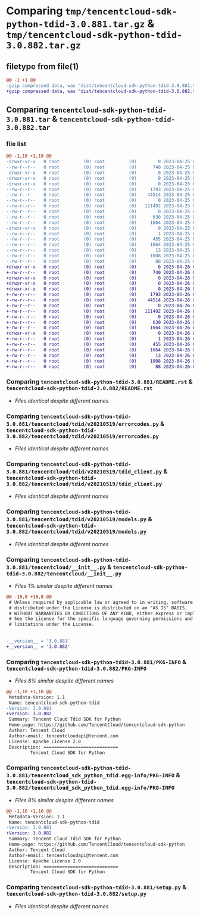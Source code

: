 # Comparing `tmp/tencentcloud-sdk-python-tdid-3.0.881.tar.gz` & `tmp/tencentcloud-sdk-python-tdid-3.0.882.tar.gz`

## filetype from file(1)

```diff
@@ -1 +1 @@
-gzip compressed data, was "dist/tencentcloud-sdk-python-tdid-3.0.881.tar", last modified: Tue Apr 25 00:56:56 2023, max compression
+gzip compressed data, was "dist/tencentcloud-sdk-python-tdid-3.0.882.tar", last modified: Wed Apr 26 03:50:53 2023, max compression
```

## Comparing `tencentcloud-sdk-python-tdid-3.0.881.tar` & `tencentcloud-sdk-python-tdid-3.0.882.tar`

### file list

```diff
@@ -1,19 +1,19 @@
-drwxr-xr-x   0 root         (0) root         (0)        0 2023-04-25 00:56:56.000000 tencentcloud-sdk-python-tdid-3.0.881/
--rw-r--r--   0 root         (0) root         (0)      740 2023-04-25 00:56:56.000000 tencentcloud-sdk-python-tdid-3.0.881/README.rst
-drwxr-xr-x   0 root         (0) root         (0)        0 2023-04-25 00:56:56.000000 tencentcloud-sdk-python-tdid-3.0.881/tencentcloud/
-drwxr-xr-x   0 root         (0) root         (0)        0 2023-04-25 00:56:56.000000 tencentcloud-sdk-python-tdid-3.0.881/tencentcloud/tdid/
-drwxr-xr-x   0 root         (0) root         (0)        0 2023-04-25 00:56:56.000000 tencentcloud-sdk-python-tdid-3.0.881/tencentcloud/tdid/v20210519/
--rw-r--r--   0 root         (0) root         (0)     1793 2023-04-25 00:56:56.000000 tencentcloud-sdk-python-tdid-3.0.881/tencentcloud/tdid/v20210519/errorcodes.py
--rw-r--r--   0 root         (0) root         (0)    44514 2023-04-25 00:56:56.000000 tencentcloud-sdk-python-tdid-3.0.881/tencentcloud/tdid/v20210519/tdid_client.py
--rw-r--r--   0 root         (0) root         (0)        0 2023-04-25 00:56:56.000000 tencentcloud-sdk-python-tdid-3.0.881/tencentcloud/tdid/v20210519/__init__.py
--rw-r--r--   0 root         (0) root         (0)   111492 2023-04-25 00:56:56.000000 tencentcloud-sdk-python-tdid-3.0.881/tencentcloud/tdid/v20210519/models.py
--rw-r--r--   0 root         (0) root         (0)        0 2023-04-25 00:56:56.000000 tencentcloud-sdk-python-tdid-3.0.881/tencentcloud/tdid/__init__.py
--rw-r--r--   0 root         (0) root         (0)      630 2023-04-25 00:56:56.000000 tencentcloud-sdk-python-tdid-3.0.881/tencentcloud/__init__.py
--rw-r--r--   0 root         (0) root         (0)     1664 2023-04-25 00:56:56.000000 tencentcloud-sdk-python-tdid-3.0.881/PKG-INFO
-drwxr-xr-x   0 root         (0) root         (0)        0 2023-04-25 00:56:56.000000 tencentcloud-sdk-python-tdid-3.0.881/tencentcloud_sdk_python_tdid.egg-info/
--rw-r--r--   0 root         (0) root         (0)        1 2023-04-25 00:56:56.000000 tencentcloud-sdk-python-tdid-3.0.881/tencentcloud_sdk_python_tdid.egg-info/dependency_links.txt
--rw-r--r--   0 root         (0) root         (0)      455 2023-04-25 00:56:56.000000 tencentcloud-sdk-python-tdid-3.0.881/tencentcloud_sdk_python_tdid.egg-info/SOURCES.txt
--rw-r--r--   0 root         (0) root         (0)     1664 2023-04-25 00:56:56.000000 tencentcloud-sdk-python-tdid-3.0.881/tencentcloud_sdk_python_tdid.egg-info/PKG-INFO
--rw-r--r--   0 root         (0) root         (0)       13 2023-04-25 00:56:56.000000 tencentcloud-sdk-python-tdid-3.0.881/tencentcloud_sdk_python_tdid.egg-info/top_level.txt
--rw-r--r--   0 root         (0) root         (0)     1008 2023-04-25 00:56:56.000000 tencentcloud-sdk-python-tdid-3.0.881/setup.py
--rw-r--r--   0 root         (0) root         (0)       88 2023-04-25 00:56:56.000000 tencentcloud-sdk-python-tdid-3.0.881/setup.cfg
+drwxr-xr-x   0 root         (0) root         (0)        0 2023-04-26 03:50:53.000000 tencentcloud-sdk-python-tdid-3.0.882/
+-rw-r--r--   0 root         (0) root         (0)      740 2023-04-26 03:50:53.000000 tencentcloud-sdk-python-tdid-3.0.882/README.rst
+drwxr-xr-x   0 root         (0) root         (0)        0 2023-04-26 03:50:53.000000 tencentcloud-sdk-python-tdid-3.0.882/tencentcloud/
+drwxr-xr-x   0 root         (0) root         (0)        0 2023-04-26 03:50:53.000000 tencentcloud-sdk-python-tdid-3.0.882/tencentcloud/tdid/
+drwxr-xr-x   0 root         (0) root         (0)        0 2023-04-26 03:50:53.000000 tencentcloud-sdk-python-tdid-3.0.882/tencentcloud/tdid/v20210519/
+-rw-r--r--   0 root         (0) root         (0)     1793 2023-04-26 03:50:53.000000 tencentcloud-sdk-python-tdid-3.0.882/tencentcloud/tdid/v20210519/errorcodes.py
+-rw-r--r--   0 root         (0) root         (0)    44514 2023-04-26 03:50:53.000000 tencentcloud-sdk-python-tdid-3.0.882/tencentcloud/tdid/v20210519/tdid_client.py
+-rw-r--r--   0 root         (0) root         (0)        0 2023-04-26 03:50:53.000000 tencentcloud-sdk-python-tdid-3.0.882/tencentcloud/tdid/v20210519/__init__.py
+-rw-r--r--   0 root         (0) root         (0)   111492 2023-04-26 03:50:53.000000 tencentcloud-sdk-python-tdid-3.0.882/tencentcloud/tdid/v20210519/models.py
+-rw-r--r--   0 root         (0) root         (0)        0 2023-04-26 03:50:53.000000 tencentcloud-sdk-python-tdid-3.0.882/tencentcloud/tdid/__init__.py
+-rw-r--r--   0 root         (0) root         (0)      630 2023-04-26 03:50:53.000000 tencentcloud-sdk-python-tdid-3.0.882/tencentcloud/__init__.py
+-rw-r--r--   0 root         (0) root         (0)     1664 2023-04-26 03:50:53.000000 tencentcloud-sdk-python-tdid-3.0.882/PKG-INFO
+drwxr-xr-x   0 root         (0) root         (0)        0 2023-04-26 03:50:53.000000 tencentcloud-sdk-python-tdid-3.0.882/tencentcloud_sdk_python_tdid.egg-info/
+-rw-r--r--   0 root         (0) root         (0)        1 2023-04-26 03:50:53.000000 tencentcloud-sdk-python-tdid-3.0.882/tencentcloud_sdk_python_tdid.egg-info/dependency_links.txt
+-rw-r--r--   0 root         (0) root         (0)      455 2023-04-26 03:50:53.000000 tencentcloud-sdk-python-tdid-3.0.882/tencentcloud_sdk_python_tdid.egg-info/SOURCES.txt
+-rw-r--r--   0 root         (0) root         (0)     1664 2023-04-26 03:50:53.000000 tencentcloud-sdk-python-tdid-3.0.882/tencentcloud_sdk_python_tdid.egg-info/PKG-INFO
+-rw-r--r--   0 root         (0) root         (0)       13 2023-04-26 03:50:53.000000 tencentcloud-sdk-python-tdid-3.0.882/tencentcloud_sdk_python_tdid.egg-info/top_level.txt
+-rw-r--r--   0 root         (0) root         (0)     1008 2023-04-26 03:50:53.000000 tencentcloud-sdk-python-tdid-3.0.882/setup.py
+-rw-r--r--   0 root         (0) root         (0)       88 2023-04-26 03:50:53.000000 tencentcloud-sdk-python-tdid-3.0.882/setup.cfg
```

### Comparing `tencentcloud-sdk-python-tdid-3.0.881/README.rst` & `tencentcloud-sdk-python-tdid-3.0.882/README.rst`

 * *Files identical despite different names*

### Comparing `tencentcloud-sdk-python-tdid-3.0.881/tencentcloud/tdid/v20210519/errorcodes.py` & `tencentcloud-sdk-python-tdid-3.0.882/tencentcloud/tdid/v20210519/errorcodes.py`

 * *Files identical despite different names*

### Comparing `tencentcloud-sdk-python-tdid-3.0.881/tencentcloud/tdid/v20210519/tdid_client.py` & `tencentcloud-sdk-python-tdid-3.0.882/tencentcloud/tdid/v20210519/tdid_client.py`

 * *Files identical despite different names*

### Comparing `tencentcloud-sdk-python-tdid-3.0.881/tencentcloud/tdid/v20210519/models.py` & `tencentcloud-sdk-python-tdid-3.0.882/tencentcloud/tdid/v20210519/models.py`

 * *Files identical despite different names*

### Comparing `tencentcloud-sdk-python-tdid-3.0.881/tencentcloud/__init__.py` & `tencentcloud-sdk-python-tdid-3.0.882/tencentcloud/__init__.py`

 * *Files 1% similar despite different names*

```diff
@@ -10,8 +10,8 @@
 # Unless required by applicable law or agreed to in writing, software
 # distributed under the License is distributed on an "AS IS" BASIS,
 # WITHOUT WARRANTIES OR CONDITIONS OF ANY KIND, either express or implied.
 # See the License for the specific language governing permissions and
 # limitations under the License.
 
 
-__version__ = '3.0.881'
+__version__ = '3.0.882'
```

### Comparing `tencentcloud-sdk-python-tdid-3.0.881/PKG-INFO` & `tencentcloud-sdk-python-tdid-3.0.882/PKG-INFO`

 * *Files 8% similar despite different names*

```diff
@@ -1,10 +1,10 @@
 Metadata-Version: 1.1
 Name: tencentcloud-sdk-python-tdid
-Version: 3.0.881
+Version: 3.0.882
 Summary: Tencent Cloud Tdid SDK for Python
 Home-page: https://github.com/TencentCloud/tencentcloud-sdk-python
 Author: Tencent Cloud
 Author-email: tencentcloudapi@tencent.com
 License: Apache License 2.0
 Description: ============================
         Tencent Cloud SDK for Python
```

### Comparing `tencentcloud-sdk-python-tdid-3.0.881/tencentcloud_sdk_python_tdid.egg-info/PKG-INFO` & `tencentcloud-sdk-python-tdid-3.0.882/tencentcloud_sdk_python_tdid.egg-info/PKG-INFO`

 * *Files 8% similar despite different names*

```diff
@@ -1,10 +1,10 @@
 Metadata-Version: 1.1
 Name: tencentcloud-sdk-python-tdid
-Version: 3.0.881
+Version: 3.0.882
 Summary: Tencent Cloud Tdid SDK for Python
 Home-page: https://github.com/TencentCloud/tencentcloud-sdk-python
 Author: Tencent Cloud
 Author-email: tencentcloudapi@tencent.com
 License: Apache License 2.0
 Description: ============================
         Tencent Cloud SDK for Python
```

### Comparing `tencentcloud-sdk-python-tdid-3.0.881/setup.py` & `tencentcloud-sdk-python-tdid-3.0.882/setup.py`

 * *Files identical despite different names*

